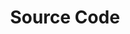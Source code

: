 ---
aliases: [/docs/source_code]
title: "Source Code"
linkTitle: "Source Code"
weight: 50
menu: false
type: docs
icon: fab fa-github
manualLink: "https://github.com/rosenpass/rosenpass"
manualLinkTarget: "_blank"
external: true
shortBlerb: "The Rosenpass GitHub repository"
blerb: "A link to the Rosenpass tool's source code in its GitHub repository. Much of the Rosenpass tool's development is monitored there, and we are responsive to issues, feature requests, and other topics raised directly in the repository."
---